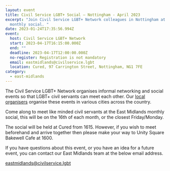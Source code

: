 ```yaml
---
layout: event
title: Civil Service LGBT+ Social – Nottingham - April 2023
excerpt: "Join Civil Service LGBT+ Network colleagues in Nottingham at the
  monthly social. "
date: 2023-01-24T17:35:56.994Z
event:
  host: Civil Service LGBT+ Network
  start: 2023-04-17T16:15:00.000Z
  end: ""
  deadline: 2023-04-17T12:00:00.000Z
  no-register: Registration is not mandatory
  email: eastmidlands@civilservice.lgbt
  location: Cured, 97 Carrington Street, Nottingham, NG1 7FE
category:
  - east-midlands
---
```

The Civil Service LGBT+ Network organises informal networking and social events so that LGBT+ civil servants can meet each other. Our [local organisers](/team) organise these events in various cities across the country.

C﻿ome along to meet like minded civil servants at the East Midlands monthly social, this will be on the 16th of each month, or the closest Friday/Monday. 

T﻿he social will be held at Cured from 1615. However, if you wish to meet beforehand and arrive together then please make your way to Unity Square Bakewell Cafe at 1600.

If you have questions about this event, or you have an idea for a future event, you can contact our East Midlands team at the below email address.

eastmidlands@civilservice.lgbt